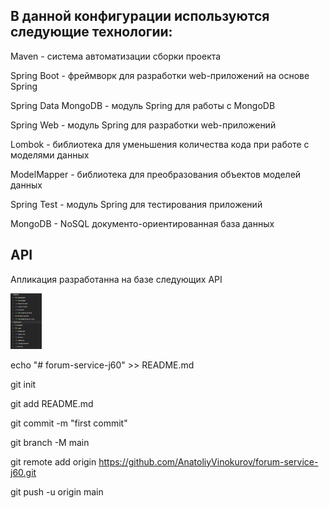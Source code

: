 
## В данной конфигурации используются следующие технологии:

Maven - система автоматизации сборки проекта

Spring Boot - фреймворк для разработки web-приложений на основе Spring

Spring Data MongoDB - модуль Spring для работы с MongoDB

Spring Web - модуль Spring для разработки web-приложений

Lombok - библиотека для уменьшения количества кода при работе с моделями данных

ModelMapper - библиотека для преобразования объектов моделей данных

Spring Test - модуль Spring для тестирования приложений

MongoDB - NoSQL документо-ориентированная база данных

## API

Апликация разработанна на базе следующих API

<img src="./readme_assets/APIforum.png" width="10%">


echo "# forum-service-j60" >> README.md

git init

git add README.md

git commit -m "first commit"

git branch -M main

git remote add origin https://github.com/AnatoliyVinokurov/forum-service-j60.git

git push -u origin main
